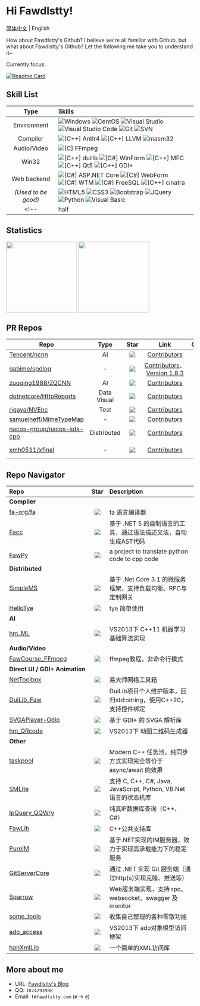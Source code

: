 # Hi Fawdlstty!

[简体中文](./README.md) | English

How about Fawdlstty's Github? I believe we're all familiar with Github, but what about Fawdlstty's Github? Let the following me take you to understand it~  

Currently focus:

[![Readme Card](https://github-readme-stats.vercel.app/api/pin/?username=fa-org&repo=fa&bg_color=00000010&text_color=c78944&show_owner=true)](https://github.com/fa-org/fa)

## Skill List

| Type | Skills |
| :---: | :--- |
| Environment | ![Windows](https://img.shields.io/badge/-Windows-0078D6?style=flat-square&logo=windows&logoColor=white) ![CentOS](https://img.shields.io/badge/-CentOS-262577?style=flat-square&logo=centos&logoColor=white) ![Visual Studio](https://img.shields.io/badge/-Visual_Studio-5C2D91?style=flat-square&logo=visual-studio&logoColor=white) ![Visual Studio Code](https://img.shields.io/badge/-Visual_Studio_Code-007ACC?style=flat-square&logo=visual-studio-code&logoColor=white) ![Git](https://img.shields.io/badge/-Git-F05032?style=flat-square&logo=git&logoColor=white) ![SVN](https://img.shields.io/badge/-SVN-7E9BC7?style=flat-square&logo=subversion&logoColor=white) |
| Compiler | ![[C++] Antlr4](https://img.shields.io/badge/C++-Antlr4-ef2e24?style=flat-square&logo=c%2b%2b&logoColor=white) ![[C++] LLVM](https://img.shields.io/badge/C++-LLVM-666985?style=flat-square&logo=C%2b%2b&logoColor=white) ![masm32](https://img.shields.io/badge/Assembly-masm32-660055?style=flat-square&logo=windows&logoColor=white) |
| Audio/Video | ![[C] FFmpeg](https://img.shields.io/badge/C-FFmpeg-660033?style=flat-square&logo=c&logoColor=white) |
| Win32 | ![[C++] duilib](https://img.shields.io/badge/C++-duilib-006633?style=flat-square&logo=C%2b%2b&logoColor=white) ![[C#] WinForm](https://img.shields.io/badge/C%23-WinForm-006666?style=flat-square&logo=.NET&logoColor=white) ![[C++] MFC](https://img.shields.io/badge/C++-MFC-006699?style=flat-square&logo=C%2b%2b&logoColor=white) ![[C++] Qt5](https://img.shields.io/badge/C++-Qt5-0066cc?style=flat-square&logo=C%2b%2b&logoColor=white) ![[C++] GDI+](https://img.shields.io/badge/C++-GDI+-660066?style=flat-square&logo=C%2b%2b&logoColor=white) |
| Web backend | ![[C#] ASP.NET Core](https://img.shields.io/badge/C%23-ASP.NET_Core-333333?style=flat-square&logo=.NET&logoColor=white) ![[C#] WebForm](https://img.shields.io/badge/C%23-WebForm-333366?style=flat-square&logo=.NET&logoColor=white) ![[C#] WTM](https://img.shields.io/badge/C%23-WTM-333399?style=flat-square&logo=.NET&logoColor=white) ![[C#] FreeSQL](https://img.shields.io/badge/C%23-FreeSQL-3333cc?style=flat-square&logo=.NET&logoColor=white) ![[C++] cinatra](https://img.shields.io/badge/C++-cinatra-3333ff?style=flat-square&logo=C%2b%2b&logoColor=white) |
| *(Used to be good)* | ![HTML5](https://img.shields.io/badge/-HTML5-E34F26?style=flat-square&logo=html5&logoColor=white) ![CSS3](https://img.shields.io/badge/-CSS3-1572B6?style=flat-square&logo=css3&logoColor=white) ![Bootstrap](https://img.shields.io/badge/-Bootstrap-563D7C?style=flat-square&logo=bootstrap&logoColor=white) ![JQuery](https://img.shields.io/badge/-JQuery-blue?style=flat-square&logo=jquery&logoColor=white) ![Python](https://img.shields.io/badge/-Python-3776AB?style=flat-square&logo=Python&logoColor=white) ![Visual Basic](https://img.shields.io/badge/-Visual%20Basic-954e0f?style=flat-square&logo=windows&logoColor=white) |
<!--| half | ![Flutter](https://img.shields.io/badge/-Flutter-23BDFD?style=flat-square&logo=flutter&logoColor=white) ![Docker](https://img.shields.io/badge/-Docker-2496ed?style=flat-square&logo=Docker&logoColor=white) ![[Python] Selenium](https://img.shields.io/badge/-Selenium-336600?style=flat-square&logo=Python&logoColor=white) ![[Python] Requests](https://img.shields.io/badge/-Requests-339933?style=flat-square&logo=Python&logoColor=white) |-->

## Statistics

<!--      &hide_border=true           -->

<p align="left">
<img height="190px" src="https://github-readme-stats.vercel.app/api?username=fawdlstty&theme=dracula&show_icons=true&count_private=true&include_all_commits=true&locale=en&line_height=24&bg_color=00000010&text_color=c78944" align = "center"/>
<img height="190px" src="https://github-readme-stats.vercel.app/api/top-langs/?username=fawdlstty&theme=dracula&layout=compact&locale=en&langs_count=10&bg_color=00000010&text_color=c78944" align = "center"/>
</p>

## PR Repos

| Repo | Type | Star | Link | Comment |
| --- | :---: | :---: | :---: | :---: |
| [Tencent/ncnn](https://github.com/Tencent/ncnn) | AI | ![](https://img.shields.io/github/stars/Tencent/ncnn.svg?style=flat-square) | [Contributors](https://github.com/Tencent/ncnn/graphs/contributors) | - |
| [gabime/spdlog](https://github.com/gabime/spdlog) | - | ![](https://img.shields.io/github/stars/gabime/spdlog.svg?style=flat-square) | [Contributors](https://github.com/gabime/spdlog/graphs/contributors)、[Version 1.8.3](https://github.com/gabime/spdlog/releases/tag/v1.8.3) | New feature |
| [zuoqing1988/ZQCNN](https://github.com/zuoqing1988/ZQCNN) | AI | ![](https://img.shields.io/github/stars/zuoqing1988/ZQCNN.svg?style=flat-square) | [Contributors](https://github.com/zuoqing1988/ZQCNN/graphs/contributors) | Fix bug |
| [dotnetcore/HttpReports](https://github.com/dotnetcore/HttpReports) | Data Visual | ![](https://img.shields.io/github/stars/dotnetcore/HttpReports.svg?style=flat-square) | [Contributors](https://github.com/dotnetcore/HttpReports/graphs/contributors) | New feature |
| [rigaya/NVEnc](https://github.com/rigaya/NVEnc) | Test | ![](https://img.shields.io/github/stars/rigaya/NVEnc.svg?style=flat-square) | [Contributors](https://github.com/rigaya/NVEnc/graphs/contributors) | - |
| [samuelneff/MimeTypeMap](https://github.com/samuelneff/MimeTypeMap) | - | ![](https://img.shields.io/github/stars/samuelneff/MimeTypeMap.svg?style=flat-square) | [Contributors](https://github.com/samuelneff/MimeTypeMap/graphs/contributors) | - |
| [nacos-group/nacos-sdk-cpp](https://github.com/nacos-group/nacos-sdk-cpp) | Distributed | ![](https://img.shields.io/github/stars/nacos-group/nacos-sdk-cpp.svg?style=flat-square) | [Contributors](https://github.com/nacos-group/nacos-sdk-cpp/graphs/contributors) | New feature |
| [xmh0511/xfinal](https://github.com/xmh0511/xfinal) | - | ![](https://img.shields.io/github/stars/xmh0511/xfinal.svg?style=flat-square) | [Contributors](https://github.com/xmh0511/xfinal/graphs/contributors) | New feature |

## Repo Navigator

| Repo | Star | Description |
| :--- | :---: | :--- |
| <b>Compiler</b> |  |  |
| [fa-org/fa](https://github.com/fa-org/fa) | ![](https://img.shields.io/github/stars/fa-org/fa.svg?style=flat-square) | fa 语言编译器 |
| [Facc](https://github.com/fawdlstty/Facc) | ![](https://img.shields.io/github/stars/fawdlstty/Facc.svg?style=flat-square) | 基于 .NET 5 的自制语言的工具，通过语法描述文法，自动生成AST代码 |
| [FawPy](https://github.com/fawdlstty/FawPy) | ![](https://img.shields.io/github/stars/fawdlstty/FawPy.svg?style=flat-square) | a project to translate python code to cpp code |
| <b>Distributed</b> |  |  |
| [SimpleMS](https://github.com/fawdlstty/SimpleMS) | ![](https://img.shields.io/github/stars/fawdlstty/SimpleMS.svg?style=flat-square) | 基于 .Net Core 3.1 的微服务框架，支持负载均衡、RPC与定制网关 |
| [HelloTye](https://github.com/fawdlstty/HelloTye) | ![](https://img.shields.io/github/stars/fawdlstty/HelloTye.svg?style=flat-square) | tye 简单使用 |
| <b>AI</b> |  |  |
| [hm_ML](https://github.com/fawdlstty/hm_ML) | ![](https://img.shields.io/github/stars/fawdlstty/hm_ML.svg?style=flat-square) | VS2013下 C++11 机器学习基础算法实现 |
| <b>Audio/Video</b> |  |  |
| [FawCourse_FFmpeg](https://github.com/fawdlstty/FawCourse_FFmpeg) | ![](https://img.shields.io/github/stars/fawdlstty/FawCourse_FFmpeg.svg?style=flat-square) | ffmpeg教程，非命令行模式 |
| <b style="white-space: nowrap;">Direct UI / GDI+ Animation</b> |  |  |
| [NetToolbox](https://github.com/fawdlstty/NetToolbox) | ![](https://img.shields.io/github/stars/fawdlstty/NetToolbox.svg?style=flat-square) | 易大师网络工具箱 |
| [DuiLib_Faw](https://github.com/fawdlstty/DuiLib_Faw) | ![](https://img.shields.io/github/stars/fawdlstty/DuiLib_Faw.svg?style=flat-square) | DuiLib项目个人维护版本，回归std::string，使用C++20，支持控件绑定 |
| [SVGAPlayer-Gdip](https://github.com/fawdlstty/SVGAPlayer-Gdip) | ![](https://img.shields.io/github/stars/fawdlstty/SVGAPlayer-Gdip.svg?style=flat-square) | 基于 GDI+ 的 SVGA 解析库 |
| [hm_QRcode](https://github.com/fawdlstty/hm_QRcode) | ![](https://img.shields.io/github/stars/fawdlstty/hm_QRcode.svg?style=flat-square) | VS2013下 动图二维码生成器 |
| <b>Other</b> |  |  |
| [taskpool](https://github.com/fawdlstty/taskpool) | ![](https://img.shields.io/github/stars/fawdlstty/taskpool.svg?style=flat-square) | Modern C++ 任务池，纯同步方式实现完全等价于 async/await 的效果 |
| [SMLite](https://github.com/fawdlstty/SMLite) | ![](https://img.shields.io/github/stars/fawdlstty/SMLite.svg?style=flat-square) | 支持 C, C++, C#, Java, JavaScript, Python, VB.Net 语言的状态机库 |
| [IpQuery_QQWry](https://github.com/fawdlstty/IpQuery_QQWry) | ![](https://img.shields.io/github/stars/fawdlstty/IpQuery_QQWry.svg?style=flat-square) | 纯真IP数据库查询（C++、C#） |
| [FawLib](https://github.com/fawdlstty/FawLib) | ![](https://img.shields.io/github/stars/fawdlstty/FawLib.svg?style=flat-square) | C++公共支持库 |
| [PureIM](https://github.com/fawdlstty/PureIM) | ![](https://img.shields.io/github/stars/fawdlstty/PureIM.svg?style=flat-square) | 基于.NET实现的IM服务器，致力于实现高承载能力下的稳定服务 |
| [GitServerCore](https://github.com/fawdlstty/GitServerCore) | ![](https://img.shields.io/github/stars/fawdlstty/GitServerCore.svg?style=flat-square) | 通过 .NET 实现 Git 服务端（通过http(s)实现克隆、推送等） |
| [Sparrow](https://github.com/fawdlstty/Sparrow) | ![](https://img.shields.io/github/stars/fawdlstty/Sparrow.svg?style=flat-square) | Web服务端实现，支持 rpc、websocket、swagger 及 monitor |
| [some_tools](https://github.com/fawdlstty/some_tools) | ![](https://img.shields.io/github/stars/fawdlstty/some_tools.svg?style=flat-square) | 收集自己整理的各种零散功能 |
| [ado_access](https://github.com/fawdlstty/ado_access) | ![](https://img.shields.io/github/stars/fawdlstty/ado_access.svg?style=flat-square) | VS2013下 ado对象模型访问框架 |
| [hanXmlLib](https://github.com/fawdlstty/hanXmlLib) | ![](https://img.shields.io/github/stars/fawdlstty/hanXmlLib.svg?style=flat-square) | 一个简单的XML访问库 |

## More about me

- URL: [Fawdlstty's Blog](www.fawdlstty.com)
- QQ: `1874293988`
- Email: `f#fawdlstty.com` (`#` -> `@`)
